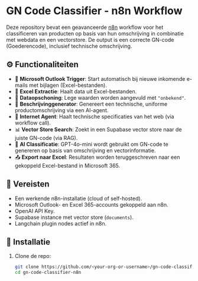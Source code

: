 # GN Code Classifier - n8n Workflow

Deze repository bevat een geavanceerde [n8n](https://n8n.io/) workflow voor het classificeren van producten op basis van hun omschrijving in combinatie met webdata en een vectorstore. De output is een correcte GN-code (Goederencode), inclusief technische omschrijving.

## ⚙️ Functionaliteiten

- 📩 **Microsoft Outlook Trigger**: Start automatisch bij nieuwe inkomende e-mails met bijlagen (Excel-bestanden).
- 📂 **Excel Extractie**: Haalt data uit Excel-bestanden.
- 🧼 **Dataopschoning**: Lege waarden worden aangevuld met `"onbekend"`.
- 🧠 **Beschrijvinggenerator**: Genereert een technische, uniforme productomschrijving via een AI-agent.
- 📡 **Internet Agent**: Haalt technische specificaties van het web (via workflow call).
- 📊 **Vector Store Search**: Zoekt in een Supabase vector store naar de juiste GN-code (via RAG).
- 💬 **AI Classificatie**: GPT-4o-mini wordt gebruikt om GN-code te genereren op basis van omschrijving en vectorinformatie.
- 📤 **Export naar Excel**: Resultaten worden teruggeschreven naar een gekoppeld Excel-bestand in Microsoft 365.

## 🔧 Vereisten

- Een werkende n8n-installatie (cloud of self-hosted).
- Microsoft Outlook- en Excel 365-accounts gekoppeld aan n8n.
- OpenAI API Key.
- Supabase instance met vector store (`documents`).
- Langchain plugin nodes actief in n8n.

## 🚀 Installatie

1. Clone de repo:
   ```bash
   git clone https://github.com/<your-org-or-username>/gn-code-classifier-n8n.git
   cd gn-code-classifier-n8n
